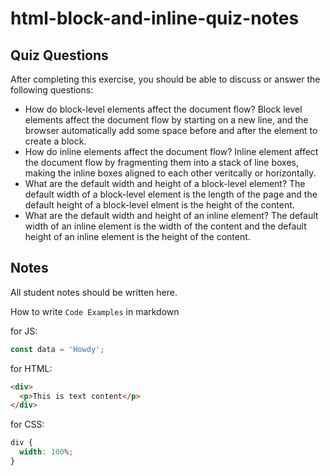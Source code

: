 # html-block-and-inline-quiz-notes

## Quiz Questions

After completing this exercise, you should be able to discuss or answer the following questions:

- How do block-level elements affect the document flow?
  Block level elements affect the document flow by starting on a new line, and the browser automatically add some space before and after the element to create a block.
- How do inline elements affect the document flow?
  Inline element affect the document flow by fragmenting them into a stack of line boxes, making the inline boxes aligned to each other veritcally or horizontally.
- What are the default width and height of a block-level element?
  The default width of a block-level element is the length of the page and the default height of a block-level elment is the height of the content.
- What are the default width and height of an inline element?
  The default width of an inline element is the width of the content and the default height of an inline element is the height of the content.

## Notes

All student notes should be written here.

How to write `Code Examples` in markdown

for JS:

```javascript
const data = 'Howdy';
```

for HTML:

```html
<div>
  <p>This is text content</p>
</div>
```

for CSS:

```css
div {
  width: 100%;
}
```
